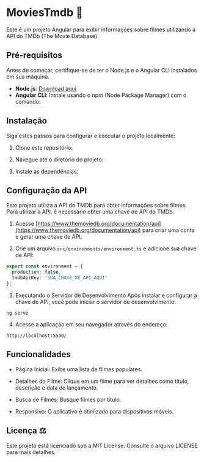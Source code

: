# MoviesTmdb 🎥

Este é um projeto Angular para exibir informações sobre filmes utilizando a API do TMDb (The Movie Database).

## Pré-requisitos

Antes de começar, certifique-se de ter o Node.js e o Angular CLI instalados em sua máquina.

- **Node.js**: [Download aqui](https://nodejs.org/)
- **Angular CLI**: Instale usando o npm (Node Package Manager) com o comando:


## Instalação

Siga estes passos para configurar e executar o projeto localmente:

1. Clone este repositório:


2. Navegue até o diretório do projeto:

3. Instale as dependências:


## Configuração da API

Este projeto utiliza a API do TMDb para obter informações sobre filmes. Para utilizar a API, é necessário obter uma chave de API do TMDb.

1. Acesse [https://www.themoviedb.org/documentation/api](https://www.themoviedb.org/documentation/api) para criar uma conta e gerar uma chave de API.

2. Crie um arquivo `src/environments/environment.ts` e adicione sua chave de API:
```typescript
export const environment = {
  production: false,
  tmdbApiKey: 'SUA_CHAVE_DE_API_AQUI'
};
```

3. Executando o Servidor de Desenvolvimento
Após instalar e configurar a chave de API, você pode iniciar o servidor de desenvolvimento:

```
ng serve
```

4. Acesse a aplicação em seu navegador através do endereço:

```
http://localhost:5500/
```

## Funcionalidades

- Página Inicial: Exibe uma lista de filmes populares.

- Detalhes do Filme: Clique em um filme para ver detalhes como título, descrição e data de lançamento.

- Busca de Filmes: Busque filmes por título.

- Responsivo: O aplicativo é otimizado para dispositivos móveis.

## Licença ⚖️
Este projeto está licenciado sob a MIT License. Consulte o arquivo LICENSE para mais detalhes.
